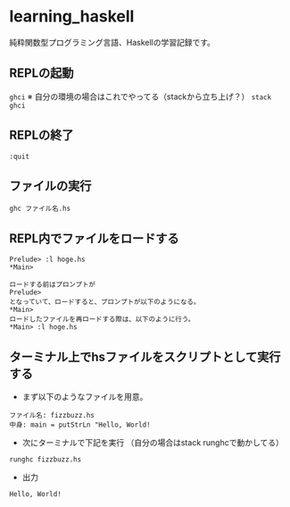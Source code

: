 # learning_haskell
純粋関数型プログラミング言語、Haskellの学習記録です。

## REPLの起動
`ghci`
※ 自分の環境の場合はこれでやってる（stackから立ち上げ？）
`stack ghci`

## REPLの終了
`:quit`

## ファイルの実行
`ghc ファイル名.hs`

## REPL内でファイルをロードする
```
Prelude> :l hoge.hs
*Main>
```

```
ロードする前はプロンプトが
Prelude>
となっていて、ロードすると、プロンプトが以下のようになる。
*Main>
ロードしたファイルを再ロードする際は、以下のように行う。
*Main> :l hoge.hs
```
## ターミナル上でhsファイルをスクリプトとして実行する

- まず以下のようなファイルを用意。
```
ファイル名: fizzbuzz.hs
中身: main = putStrLn "Hello, World!
```

- 次にターミナルで下記を実行
（自分の場合はstack runghcで動かしてる）
```
runghc fizzbuzz.hs
```

- 出力
```
Hello, World!
```
